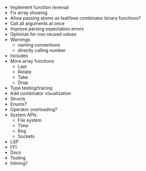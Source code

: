 - Implement function reversal
- Fix array showing
- Allow passing atoms as leaf/tree combinator binary functions?
- Call all arguments at once
- Improve parsing expectation errors
- Optimize for non-reused values
- Warnings
  - naming conventions
  - directly calling number
- Includes
- More array functions
  - Last
  - Rotate
  - Take
  - Drop
- Type testing/tracing
- Add combinator visualization
- Structs
- Enums?
- Operator overloading?
- System APIs
  - File system
  - Time
  - Rng
  - Sockets
- LSP
- FFI
- Docs
- Tooling
- Inlining?